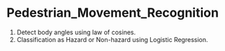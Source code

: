 # Pedestrian_Movement_Recognition
1. Detect body angles using law of cosines.
2. Classification as Hazard or Non-hazard using Logistic Regression.
